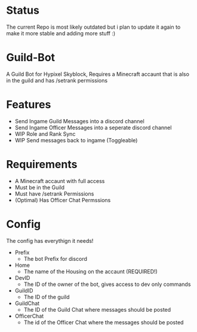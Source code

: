 # Status
The current Repo is most likely outdated but i plan to update it again to make it more stable and adding more stuff :)

# Guild-Bot
A Guild Bot for Hypixel Skyblock, Requires a Minecraft accaunt that is also in the guild and has /setrank permissions

# Features

- Send Ingame Guild Messages into a discord channel
- Send Ingame Officer Messages into a seperate discord channel
- WIP Role and Rank Sync
- WIP Send messages back to ingame (Toggleable)

# Requirements

- A Minecraft accaunt with full access
- Must be in the Guild
- Must have /setrank Permissions
- (Optimal) Has Officer Chat Permssions

# Config
The config has everythign it needs!

- Prefix
  - The bot Prefix for discord
- Home
  - The name of the Housing on the accaunt (REQUIRED!)
- DevID
  - The ID of the owner of the bot, gives access to dev only commands
- GuildID
  - The ID of the guild
- GuildChat
  - The ID of the Guild Chat where messages should be posted
- OfficerChat
  - The id of the Officer Chat where the messages should be posted
